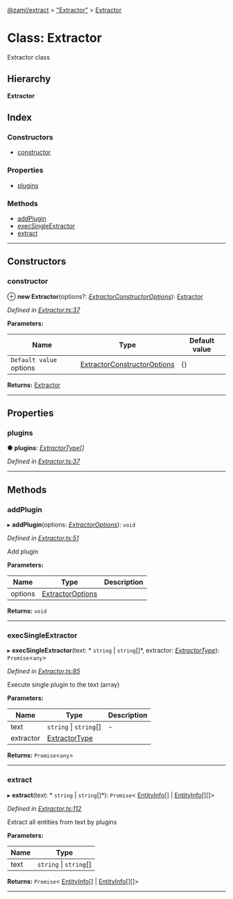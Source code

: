 [@zaml/extract](../README.md) > ["Extractor"](../modules/_extractor_.md) > [Extractor](../classes/_extractor_.extractor.md)

# Class: Extractor

Extractor class

## Hierarchy

**Extractor**

## Index

### Constructors

* [constructor](_extractor_.extractor.md#constructor)

### Properties

* [plugins](_extractor_.extractor.md#plugins)

### Methods

* [addPlugin](_extractor_.extractor.md#addplugin)
* [execSingleExtractor](_extractor_.extractor.md#execsingleextractor)
* [extract](_extractor_.extractor.md#extract)

---

## Constructors

<a id="constructor"></a>

###  constructor

⊕ **new Extractor**(options?: *[ExtractorConstructorOptions](../modules/_types_.md#extractorconstructoroptions)*): [Extractor](_extractor_.extractor.md)

*Defined in [Extractor.ts:37](https://github.com/nexushubs/zaml-lang/blob/42220f0/packages/zaml-extract/src/Extractor.ts#L37)*

**Parameters:**

| Name | Type | Default value |
| ------ | ------ | ------ |
| `Default value` options | [ExtractorConstructorOptions](../modules/_types_.md#extractorconstructoroptions) |  {} |

**Returns:** [Extractor](_extractor_.extractor.md)

___

## Properties

<a id="plugins"></a>

###  plugins

**● plugins**: *[ExtractorType](../modules/_types_.md#extractortype)[]*

*Defined in [Extractor.ts:37](https://github.com/nexushubs/zaml-lang/blob/42220f0/packages/zaml-extract/src/Extractor.ts#L37)*

___

## Methods

<a id="addplugin"></a>

###  addPlugin

▸ **addPlugin**(options: *[ExtractorOptions](../modules/_types_.md#extractoroptions)*): `void`

*Defined in [Extractor.ts:51](https://github.com/nexushubs/zaml-lang/blob/42220f0/packages/zaml-extract/src/Extractor.ts#L51)*

Add plugin

**Parameters:**

| Name | Type | Description |
| ------ | ------ | ------ |
| options | [ExtractorOptions](../modules/_types_.md#extractoroptions) |   |

**Returns:** `void`

___
<a id="execsingleextractor"></a>

###  execSingleExtractor

▸ **execSingleExtractor**(text: * `string` &#124; `string`[]*, extractor: *[ExtractorType](../modules/_types_.md#extractortype)*): `Promise`<`any`>

*Defined in [Extractor.ts:85](https://github.com/nexushubs/zaml-lang/blob/42220f0/packages/zaml-extract/src/Extractor.ts#L85)*

Execute single plugin to the text (array)

**Parameters:**

| Name | Type | Description |
| ------ | ------ | ------ |
| text |  `string` &#124; `string`[]|  \- |
| extractor | [ExtractorType](../modules/_types_.md#extractortype) |   |

**Returns:** `Promise`<`any`>

___
<a id="extract"></a>

###  extract

▸ **extract**(text: * `string` &#124; `string`[]*): `Promise`< [EntityInfo](../interfaces/_types_.entityinfo.md)[] &#124; [EntityInfo](../interfaces/_types_.entityinfo.md)[][]>

*Defined in [Extractor.ts:112](https://github.com/nexushubs/zaml-lang/blob/42220f0/packages/zaml-extract/src/Extractor.ts#L112)*

Extract all entities from text by plugins

**Parameters:**

| Name | Type |
| ------ | ------ |
| text |  `string` &#124; `string`[]|

**Returns:** `Promise`< [EntityInfo](../interfaces/_types_.entityinfo.md)[] &#124; [EntityInfo](../interfaces/_types_.entityinfo.md)[][]>

___

